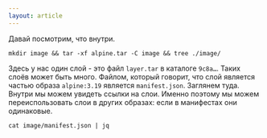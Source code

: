 ```yaml
---
layout: article
---
```

Давай посмотрим, что внутри. 

```
mkdir image && tar -xf alpine.tar -C image && tree ./image/
```

Здесь у нас один слой - это файл `layer.tar` в каталоге `9c8a…`. Таких слоёв может быть много. Файлом, который говорит, что слой является частью образа `alpine:3.19` является `manifest.json`. Заглянем туда. Внутри мы можем увидеть ссылки на слои. Именно поэтому мы можем переиспользовать слои в других образах: если в манифестах они одинаковые.

```
cat image/manifest.json | jq
```
